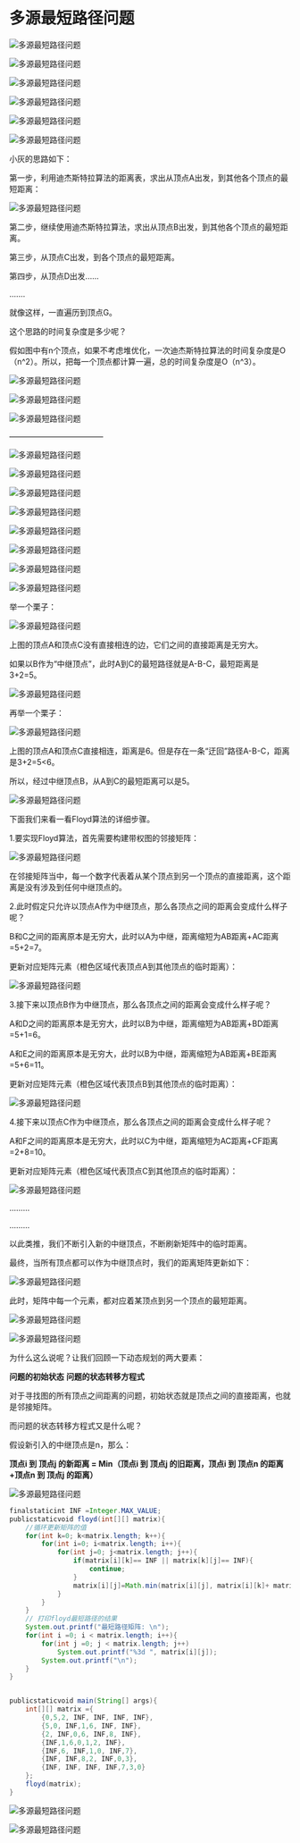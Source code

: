 # 多源最短路径问题

![多源最短路径问题](./images/Floyd算法/1.jpg)

![多源最短路径问题](./images/Floyd算法/2.jpg)

![多源最短路径问题](./images/Floyd算法/3.jpg)

![多源最短路径问题](./images/Floyd算法/4.jpg)

![多源最短路径问题](./images/Floyd算法/5.jpg)

![多源最短路径问题](./images/Floyd算法/6.jpg)

小灰的思路如下：

第一步，利用迪杰斯特拉算法的距离表，求出从顶点A出发，到其他各个顶点的最短距离：

![多源最短路径问题](./images/Floyd算法/7.jpg)

第二步，继续使用迪杰斯特拉算法，求出从顶点B出发，到其他各个顶点的最短距离。

第三步，从顶点C出发，到各个顶点的最短距离。

第四步，从顶点D出发......

.......

就像这样，一直遍历到顶点G。

这个思路的时间复杂度是多少呢？

假如图中有n个顶点，如果不考虑堆优化，一次迪杰斯特拉算法的时间复杂度是O（n^2）。所以，把每一个顶点都计算一遍，总的时间复杂度是O（n^3）。

![多源最短路径问题](./images/Floyd算法/8.jpg)

![多源最短路径问题](./images/Floyd算法/9.jpg)

![多源最短路径问题](./images/Floyd算法/10.jpg)

————————————

![多源最短路径问题](./images/Floyd算法/11.jpg)

![多源最短路径问题](./images/Floyd算法/12.jpg)

![多源最短路径问题](./images/Floyd算法/13.jpg)

![多源最短路径问题](./images/Floyd算法/14.jpg)

![多源最短路径问题](./images/Floyd算法/15.jpg)

![多源最短路径问题](./images/Floyd算法/16.jpg)

![多源最短路径问题](./images/Floyd算法/17.jpg)

![多源最短路径问题](./images/Floyd算法/18.jpg)

举一个栗子：

![多源最短路径问题](./images/Floyd算法/19.jpg)

上图的顶点A和顶点C没有直接相连的边，它们之间的直接距离是无穷大。

如果以B作为“中继顶点”，此时A到C的最短路径就是A-B-C，最短距离是3+2=5。

![多源最短路径问题](./images/Floyd算法/20.jpg)

再举一个栗子：

![多源最短路径问题](./images/Floyd算法/21.jpg)

上图的顶点A和顶点C直接相连，距离是6。但是存在一条“迂回”路径A-B-C，距离是3+2=5<6。

所以，经过中继顶点B，从A到C的最短距离可以是5。

![多源最短路径问题](./images/Floyd算法/22.jpg)

下面我们来看一看Floyd算法的详细步骤。

1.要实现Floyd算法，首先需要构建带权图的邻接矩阵：

![多源最短路径问题](./images/Floyd算法/23.jpg)

在邻接矩阵当中，每一个数字代表着从某个顶点到另一个顶点的直接距离，这个距离是没有涉及到任何中继顶点的。

2.此时假定只允许以顶点A作为中继顶点，那么各顶点之间的距离会变成什么样子呢？

B和C之间的距离原本是无穷大，此时以A为中继，距离缩短为AB距离+AC距离=5+2=7。

更新对应矩阵元素（橙色区域代表顶点A到其他顶点的临时距离）：

![多源最短路径问题](./images/Floyd算法/24.jpg)

3.接下来以顶点B作为中继顶点，那么各顶点之间的距离会变成什么样子呢？

A和D之间的距离原本是无穷大，此时以B为中继，距离缩短为AB距离+BD距离=5+1=6。

A和E之间的距离原本是无穷大，此时以B为中继，距离缩短为AB距离+BE距离=5+6=11。

更新对应矩阵元素（橙色区域代表顶点B到其他顶点的临时距离）：

![多源最短路径问题](./images/Floyd算法/25.jpg)

4.接下来以顶点C作为中继顶点，那么各顶点之间的距离会变成什么样子呢？

A和F之间的距离原本是无穷大，此时以C为中继，距离缩短为AC距离+CF距离=2+8=10。

更新对应矩阵元素（橙色区域代表顶点C到其他顶点的临时距离）：

![多源最短路径问题](./images/Floyd算法/26.jpg)

.........

.........



以此类推，我们不断引入新的中继顶点，不断刷新矩阵中的临时距离。

最终，当所有顶点都可以作为中继顶点时，我们的距离矩阵更新如下：

![多源最短路径问题](./images/Floyd算法/27.jpg)

此时，矩阵中每一个元素，都对应着某顶点到另一个顶点的最短距离。

![多源最短路径问题](./images/Floyd算法/28.jpg)

![多源最短路径问题](./images/Floyd算法/29.jpg)

为什么这么说呢？让我们回顾一下动态规划的两大要素：

**问题的初始状态**
**问题的状态转移方程式**

对于寻找图的所有顶点之间距离的问题，初始状态就是顶点之间的直接距离，也就是邻接矩阵。

而问题的状态转移方程式又是什么呢？

假设新引入的中继顶点是n，那么：

**顶点i 到 顶点j 的新距离 = Min（顶点i 到 顶点j 的旧距离，顶点i 到 顶点n 的距离+顶点n 到 顶点j 的距离）**

![多源最短路径问题](./images/Floyd算法/30.jpg)

```java
finalstaticint INF =Integer.MAX_VALUE;
publicstaticvoid floyd(int[][] matrix){
    //循环更新矩阵的值
    for(int k=0; k<matrix.length; k++){
        for(int i=0; i<matrix.length; i++){
            for(int j=0; j<matrix.length; j++){
                if(matrix[i][k]== INF || matrix[k][j]== INF){
                    continue;
                }
                matrix[i][j]=Math.min(matrix[i][j], matrix[i][k]+ matrix[k][j]);
            }
        }
    }
    // 打印floyd最短路径的结果
    System.out.printf("最短路径矩阵: \n");
    for(int i =0; i < matrix.length; i++){
        for(int j =0; j < matrix.length; j++)
            System.out.printf("%3d ", matrix[i][j]);
        System.out.printf("\n");
    }
}


publicstaticvoid main(String[] args){
    int[][] matrix ={
        {0,5,2, INF, INF, INF, INF},
        {5,0, INF,1,6, INF, INF},
        {2, INF,0,6, INF,8, INF},
        {INF,1,6,0,1,2, INF},
        {INF,6, INF,1,0, INF,7},
        {INF, INF,8,2, INF,0,3},
        {INF, INF, INF, INF,7,3,0}
    };
    floyd(matrix);
}
```

![多源最短路径问题](./images/Floyd算法/31.jpg)

![多源最短路径问题](./images/Floyd算法/32.jpg)
